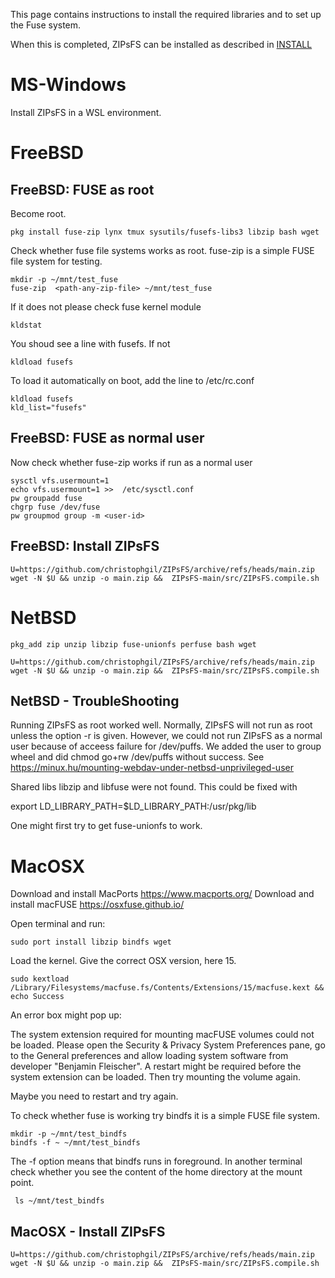 This page contains instructions to install the required libraries and to set up
the Fuse system.

When this is completed, ZIPsFS can be installed as described in [INSTALL](./INSTALL.md)



# MS-Windows

Install ZIPsFS in a WSL environment.


# FreeBSD

## FreeBSD: FUSE as root

Become root.

    pkg install fuse-zip lynx tmux sysutils/fusefs-libs3 libzip bash wget

Check whether fuse file systems works as root. fuse-zip is a simple FUSE file system for testing.

    mkdir -p ~/mnt/test_fuse
    fuse-zip  <path-any-zip-file> ~/mnt/test_fuse

If it does not please check fuse kernel module

    kldstat

You shoud see a line with fusefs. If not

    kldload fusefs

To load it automatically on boot, add the line to /etc/rc.conf

    kldload fusefs
    kld_list="fusefs"

## FreeBSD: FUSE as normal user

Now check whether fuse-zip  works if run as a normal user

    sysctl vfs.usermount=1
    echo vfs.usermount=1 >>  /etc/sysctl.conf
    pw groupadd fuse
    chgrp fuse /dev/fuse
    pw groupmod group -m <user-id>

## FreeBSD: Install ZIPsFS

    U=https://github.com/christophgil/ZIPsFS/archive/refs/heads/main.zip
    wget -N $U && unzip -o main.zip &&  ZIPsFS-main/src/ZIPsFS.compile.sh

# NetBSD

    pkg_add zip unzip libzip fuse-unionfs perfuse bash wget

    U=https://github.com/christophgil/ZIPsFS/archive/refs/heads/main.zip
    wget -N $U && unzip -o main.zip &&  ZIPsFS-main/src/ZIPsFS.compile.sh


## NetBSD - TroubleShooting

Running ZIPsFS as root worked well.  Normally, ZIPsFS will not run as root unless the option -r is
given.  However, we could not run ZIPsFS as a normal user because of acceess failure for /dev/puffs.
We added the user to group wheel and did chmod go+rw /dev/puffs without success.
See https://minux.hu/mounting-webdav-under-netbsd-unprivileged-user

Shared libs libzip and libfuse were not found.  This could be fixed with

   export LD_LIBRARY_PATH=$LD_LIBRARY_PATH:/usr/pkg/lib

One might first try to  get fuse-unionfs to work.

# MacOSX


Download and install MacPorts https://www.macports.org/
Download and install macFUSE https://osxfuse.github.io/

Open terminal and run:

    sudo port install libzip bindfs wget

Load the kernel. Give the correct OSX version, here 15.

    sudo kextload /Library/Filesystems/macfuse.fs/Contents/Extensions/15/macfuse.kext && echo Success

An error box might pop up:

  The system extension required for mounting macFUSE volumes could not be loaded.  Please open the
  Security & Privacy System Preferences pane, go to the General preferences and allow loading system
  software from developer "Benjamin Fleischer". A restart might be required before the system
  extension can be loaded.
  Then try mounting the volume again.

Maybe you need to restart and try again.


To check whether fuse is working try bindfs it  is a simple FUSE file system.

    mkdir -p ~/mnt/test_bindfs
    bindfs -f ~ ~/mnt/test_bindfs

The -f option means that bindfs runs in foreground.
In another terminal check whether you see the content of the home directory at the mount point.

     ls ~/mnt/test_bindfs


## MacOSX - Install ZIPsFS

    U=https://github.com/christophgil/ZIPsFS/archive/refs/heads/main.zip
    wget -N $U && unzip -o main.zip &&  ZIPsFS-main/src/ZIPsFS.compile.sh
